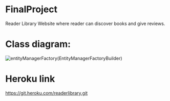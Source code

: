 # FinalProject
Reader Library Website where reader can discover books and give reviews.

# Class diagram:
![entityManagerFactory(EntityManagerFactoryBuilder)](https://user-images.githubusercontent.com/46858601/186598249-37e628f9-97f5-4d10-8c18-ecee93d8c2b2.png)
# Heroku link
https://git.heroku.com/readerlibrary.git
